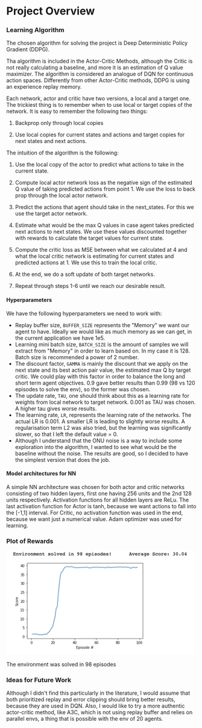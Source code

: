 # Project Overview

### Learning Algorithm

The chosen algorithm for solving the project is Deep Deterministic Policy Gradient (DDPG).

Tha algorithm is included in the Actor-Critic Methods, although the Critic is not really calculating a baseline, and more it is an estimation of Q value maximizer.
The algorithm is considered an analogue of DQN for continuous action spaces.
Differently from other Actor-Critic methods, DDPG is using an experience replay memory. 

Each network, actor and critic have two versions, a local and a target one. 
The trickiest thing is to remember when to use local or target copies of the network.
It is easy to remember the following two things: 

1. Backprop only through local copies  

2. Use local copies for current states and actions and target copies for next states and next actions.


The intuition of the algorithm is the following:

1. Use the local copy of the actor to predict what actions to take in the current state.

2. Compute local actor network loss as the negative sign of the estimated Q value of taking predicted actions from point 1. We use the loss to back prop through the local actor network.

3. Predict the actions that agent should take in the next_states. For this we use the target actor network. 

4. Estimate what would be the max Q values in case agent takes predicted next actions to next states. 
We use these values discounted together with rewards to calculate the target values for current state.

5. Compute the critic loss as MSE between what we calculated at 4 and what the local critic network is estimating for current states and predicted actions at 1.
We use this to train the local critic.

6. At the end, we do a soft update of both target networks.

7. Repeat through steps 1-6 until we reach our desirable result.

#### Hyperparameters

We have the following hyperparameters we need to work with:
* Replay buffer size, `BUFFER_SIZE` represents the "Memory" we want our agent to have. Ideally we would like as much memory as we can get, in the current application we have 1e5. 
* Learning mini batch size, `BATCH_SIZE` is the amount of samples we will extract from "Memory" in order to learn based on. In my case it is 128. Batch size is recommended a power of 2 number.
* The discount factor, `GAMMA` is mainly the discount that we apply on the next state and its best action pair value, the estimated max Q by target critic. We could play with this factor in order to balance the long and short term agent objectives. 0.9 gave better results than 0.99 (98 vs 120 episodes to solve the env), so the former was chosen.
* The update rate, `TAU`, one should think about this as a learning rate for weights from local network to target network. 0.001 as TAU was chosen. A higher tau gives worse results.
* The learning rate, `LR`, represents the learning rate of the networks. The actual LR is 0.001. A smaller LR is leading to slightly worse results. A regularisation term L2 was also tried, but the learning was significantly slower, so that I left the default value = 0.
* Although I understand that the ONU noise is a way to include some exploration into the algorithm, I wanted to see what would be the baseline without the noise. The results are good, so I decided to have the simplest version that does the job.


#### Model architectures for NN
A simple NN architecture was chosen for both actor and critic networks consisting of two hidden layers, first one having 256 units and the 2nd 128 units respectively.
Activation functions for all hidden layers are ReLu. The last activation function for Actor is tanh, because we want actions to fall into the [-1,1] interval. For Critic, no activation function was used in the end, because we want just a numerical value.
Adam optimizer was used for learning.


### Plot of Rewards

![RewardsPlot](results.png) 

The environment was solved in 98 episodes

### Ideas for Future Work
Although I didn't find this particularly in the literature, I would assume that both prioritized replay and  error clipping should bring better results, because they are used in DQN.
Also, I would like to try a more authentic actor-critic method, like A3C, which is not using replay buffer and relies on parallel envs, a thing that is possible with the env of 20 agents.


